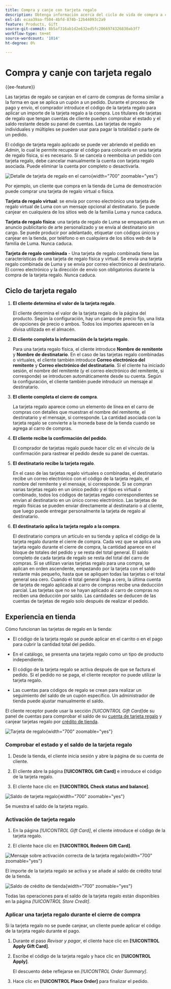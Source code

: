 ```yaml
---
title: Compra y canje con tarjeta regalo
description: Obtenga información acerca del ciclo de vida de compra a canje de tarjetas de regalo cuando incluya tarjetas de regalo en el catálogo de la tienda.
exl-id: ecaa39aa-f504-4bfd-874b-12b44093c2a9
feature: Products, Gift
source-git-commit: 8b5af316ab1d2e632ed5fc2066974326830ab3f7
workflow-type: tm+mt
source-wordcount: '1014'
ht-degree: 0%

---
```


# Compra y canje con tarjeta regalo

{{ee-feature}}

Las tarjetas de regalo se canjean en el carro de compras de forma similar a la forma en que se aplica un cupón a un pedido. Durante el proceso de pago y envío, el comprador introduce el código de la tarjeta regalo para aplicar un importe de la tarjeta regalo a la compra. Los titulares de tarjetas de regalo que tengan cuentas de cliente pueden comprobar el estado y el saldo restante desde su panel de cuentas. Las tarjetas de regalo individuales y múltiples se pueden usar para pagar la totalidad o parte de un pedido.

El código de tarjeta regalo aplicado se puede ver abriendo el pedido en _Admin_, lo cual le permite recuperar el código para colocarlo en una tarjeta de regalo física, si es necesario. Si se cancela o reembolsa un pedido con tarjeta regalo, debe cancelar manualmente la cuenta con tarjeta regalo asociada. Puede eliminar la cuenta por completo o desactivarla.

![Detalle de tarjeta de regalo en el carro](./assets/storefront-gift-card-order-customer-account.png){width="700" zoomable="yes"}

Por ejemplo, un cliente que compra en la tienda de Luma de demostración puede comprar una tarjeta de regalo virtual o física.

**Tarjeta de regalo virtual**: se envía por correo electrónico una tarjeta de regalo virtual de Luma con un mensaje opcional al destinatario. Se puede canjear en cualquiera de los sitios web de la familia Luma y nunca caduca.

**Tarjeta de regalo física**: una tarjeta de regalo de Luma se empaqueta en un anuncio publicitario de arte personalizado y se envía al destinatario sin cargo. Se puede producir por adelantado, etiquetar con códigos únicos y canjear en la tienda, por teléfono o en cualquiera de los sitios web de la familia de Luma. Nunca caduca.

**Tarjeta de regalo combinada** - Una tarjeta de regalo combinada tiene las características de una tarjeta de regalo física y virtual. Se envía una tarjeta regalo combinada de Luma y se envía por correo electrónico al destinatario. El correo electrónico y la dirección de envío son obligatorios durante la compra de la tarjeta regalo. Nunca caduca.

## Ciclo de tarjeta regalo

1. **El cliente determina el valor de la tarjeta regalo**.

   El cliente determina el valor de la tarjeta regalo de la página del producto. Según la configuración, hay un campo de precio fijo, una lista de opciones de precio o ambos. Todos los importes aparecen en la divisa utilizada en el almacén.

1. **El cliente completa la información de la tarjeta regalo**.

   Para una tarjeta regalo física, el cliente introduce **Nombre de remitente** y **Nombre de destinatario**. En el caso de las tarjetas regalo combinadas o virtuales, el cliente también introduce **Correo electrónico del remitente** y **Correo electrónico del destinatario**. Si el cliente ha iniciado sesión, el nombre del remitente (y el correo electrónico del remitente, si corresponde) se introducen automáticamente desde su cuenta. Según la configuración, el cliente también puede introducir un mensaje al destinatario.

1. **El cliente completa el cierre de compra**.

   La tarjeta regalo aparece como un elemento de línea en el carro de compras con detalles que muestran el nombre del remitente, el destinatario y el mensaje, si corresponde. La cantidad asociada con la tarjeta regalo se convierte a la moneda base de la tienda cuando se agrega al carro de compras.

1. **El cliente recibe la confirmación del pedido**.

   El comprador de tarjetas regalo puede hacer clic en el vínculo de la confirmación para rastrear el pedido desde su panel de cuentas.

1. **El destinatario recibe la tarjeta regalo**.

   En el caso de las tarjetas regalo virtuales o combinadas, el destinatario recibe un correo electrónico con el código de la tarjeta regalo, el nombre del remitente y el mensaje, si corresponde. Si se compran varias tarjetas regalo en un único pedido y el tipo es virtual o combinado, todos los códigos de tarjetas regalo correspondientes se envían al destinatario en un único correo electrónico. Las tarjetas de regalo físicas se pueden enviar directamente al destinatario o al cliente, que luego puede entregar personalmente la tarjeta de regalo al destinatario.

1. **El destinatario aplica la tarjeta regalo a la compra**.

   El destinatario compra un artículo en su tienda y aplica el código de la tarjeta regalo durante el cierre de compra. Cada vez que se aplica una tarjeta regalo durante el cierre de compra, la cantidad aparece en el bloque de totales del pedido y se resta del total general. El saldo completo de cada tarjeta de regalo se resta del total del carro de compras. Si se utilizan varias tarjetas regalo para una compra, se aplican en orden ascendente, empezando por la tarjeta con el saldo restante más pequeño, hasta que se apliquen todas las tarjetas o el total general sea cero. Cuando el total general llega a cero, la última cuenta de tarjeta de regalo aplicada al carro de compras recibe una deducción parcial. Las tarjetas que no se hayan aplicado al carro de compras no reciben una deducción por saldo. Las cantidades se deducen de las cuentas de tarjetas de regalo solo después de realizar el pedido.

## Experiencia en tienda

Cómo funcionan las tarjetas de regalo en la tienda:

- El código de la tarjeta regalo se puede aplicar en el carrito o en el pago para cubrir la cantidad total del pedido.

- En el catálogo, se presenta una tarjeta regalo como un tipo de producto independiente.

- El código de la tarjeta regalo se activa después de que se factura el pedido. Si el pedido no se paga, el cliente receptor no puede utilizar la tarjeta regalo.

- Las cuentas para códigos de regalo se crean para realizar un seguimiento del saldo de un cupón específico. Un administrador de tienda puede ajustar manualmente el saldo.

El cliente receptor puede usar la sección _[!UICONTROL Gift Card]_&#x200B;de su panel de cuentas para comprobar el saldo de su [cuenta de tarjeta regalo](product-gift-card-accounts.md) y canjear tarjetas regalo por [crédito de tienda](../customers/store-credit-using.md).

![Tarjeta de regalo](./assets/account-dashboard-gift-card.png){width="700" zoomable="yes"}

### Comprobar el estado y el saldo de la tarjeta regalo

1. Desde la tienda, el cliente inicia sesión y abre la página de su cuenta de cliente.

1. El cliente abre la página **[!UICONTROL Gift Card]** e introduce el código de la tarjeta regalo.

1. El cliente hace clic en **[!UICONTROL Check status and balance]**.

![Saldo de tarjeta regalo](./assets/gift-balance.png){width="700" zoomable="yes"}

Se muestra el saldo de la tarjeta regalo.

### Activación de tarjeta regalo

1. En la página _[!UICONTROL Gift Card]_, el cliente introduce el código de la tarjeta regalo.

1. El cliente hace clic en **[!UICONTROL Redeem Gift Card]**.

![Mensaje sobre activación correcta de la tarjeta regalo](./assets/gift-redeemed-balance.png){width="700" zoomable="yes"}

El importe de la tarjeta regalo se activa y se añade al saldo de crédito total de la tienda.

![Saldo de crédito de tienda](./assets/store-credit.png){width="700" zoomable="yes"}

Todas las operaciones para el saldo de la tarjeta regalo están disponibles en la página _[!UICONTROL Store Credit]_.

### Aplicar una tarjeta regalo durante el cierre de compra

Si la tarjeta regalo no se puede canjear, un cliente puede aplicar el código de la tarjeta regalo durante el pago.

1. Durante el paso _Revisar y pagar_, el cliente hace clic en **[!UICONTROL Apply Gift Card]**.

1. Escribe el código de la tarjeta regalo y hace clic en **[!UICONTROL Apply]**.

   El descuento debe reflejarse en _[!UICONTROL Order Summary]_.

1. Hace clic en **[!UICONTROL Place Order]** para finalizar el pedido.

